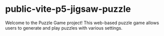 # public-vite-p5-jigsaw-puzzle
Welcome to the Puzzle Game project! This web-based puzzle game allows users to generate and play puzzles with various settings.

